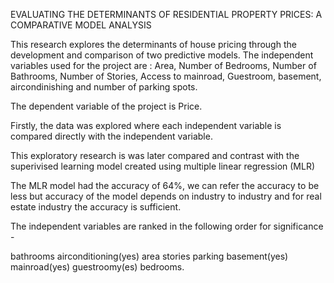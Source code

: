 EVALUATING THE DETERMINANTS OF RESIDENTIAL PROPERTY PRICES: A COMPARATIVE MODEL ANALYSIS

This research explores the determinants of house pricing through the development and comparison of two predictive models.
The independent variables used for the project are : Area,  Number of Bedrooms, Number of Bathrooms, Number of Stories, Access to mainroad, Guestroom, basement, aircondinishing and number of parking spots.

The dependent variable of the project is Price.

Firstly, the data was explored where each independent variable is compared directly with the independent variable.

This exploratory research is was later compared and contrast with the superivised learning model created using multiple linear regression (MLR)

The MLR model had the accuracy of 64%, we can refer the accuracy to be less but accuracy of the model depends on industry to industry and for real estate industry the accuracy is sufficient.

The independent variables are ranked in the following order for significance - 

bathrooms
airconditioning(yes)
area
stories
parking
basement(yes)
mainroad(yes)
guestroomy(es)
bedrooms. 

